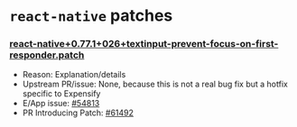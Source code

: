 # `react-native` patches

### [react-native+0.77.1+026+textinput-prevent-focus-on-first-responder.patch](react-native+0.77.1+026+textinput-prevent-focus-on-first-responder.patch)

- Reason: Explanation/details
- Upstream PR/issue: None, because this is not a real bug fix but a hotfix specific to Expensify
- E/App issue: [#54813](https://github.com/Expensify/App/issues/54813)
- PR Introducing Patch: [#61492](https://github.com/Expensify/App/pull/61492)
